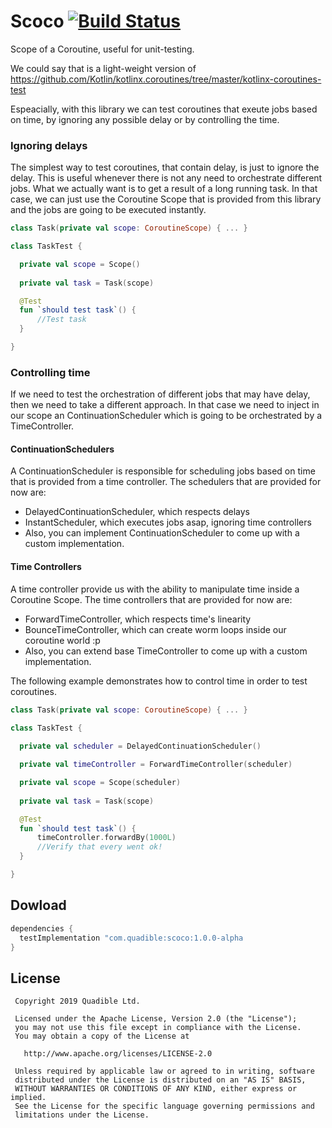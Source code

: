 # Scoco [![Build Status](https://travis-ci.org/St4B/Scoco.svg?branch=master)](https://travis-ci.org/St4B/Scoco)
Scope of a Coroutine, useful for unit-testing. 

We could say that is a light-weight version of https://github.com/Kotlin/kotlinx.coroutines/tree/master/kotlinx-coroutines-test

Espeacially, with this library we can test coroutines that exeute jobs based on time, by ignoring any possible delay or by controlling the time.

### Ignoring delays

The simplest way to test coroutines, that contain delay, is just to ignore the delay. This is useful whenever there is not any need to orchestrate different jobs. What we actually want is to get a result of a long running task. In that case, we can just use the Coroutine Scope that is provided from this library and the jobs are going to be executed instantly.

```Kotlin
class Task(private val scope: CoroutineScope) { ... }

class TaskTest {

  private val scope = Scope()
  
  private val task = Task(scope)

  @Test
  fun `should test task`() {
      //Test task
  }

}
```

### Controlling time

If we need to test the orchestration of different jobs that may have delay, then we need to take a different approach. In that case we need to inject in our scope an ContinuationScheduler which is going to be orchestrated by a TimeController. 

#### ContinuationSchedulers

A ContinuationScheduler is responsible for scheduling jobs based on time that is provided from a time controller. The schedulers that are provided for now are:

- DelayedContinuationScheduler, which respects delays
- InstantScheduler, which executes jobs asap, ignoring time controllers 
- Also, you can implement ContinuationScheduler to come up with a custom implementation.

#### Time Controllers

A time controller provide us with the ability to manipulate time inside a Coroutine Scope. The time controllers that are provided for now are:

- ForwardTimeController, which respects time's linearity
- BounceTimeController, which can create worm loops inside our coroutine world :p
- Also, you can extend base TimeController to come up with a custom implementation.

The following example demonstrates how to control time in order to test coroutines.

```Kotlin
class Task(private val scope: CoroutineScope) { ... }

class TaskTest {
  
  private val scheduler = DelayedContinuationScheduler()

  private val timeController = ForwardTimeController(scheduler)

  private val scope = Scope(scheduler)
  
  private val task = Task(scope)

  @Test
  fun `should test task`() {
      timeController.forwardBy(1000L)
      //Verify that every went ok!
  }

}
```

Dowload
--------

```groovy
dependencies {
  testImplementation "com.quadible:scoco:1.0.0-alpha
}
```

## License
```
 Copyright 2019 Quadible Ltd.
 
 Licensed under the Apache License, Version 2.0 (the "License");
 you may not use this file except in compliance with the License.
 You may obtain a copy of the License at
 
   http://www.apache.org/licenses/LICENSE-2.0
 
 Unless required by applicable law or agreed to in writing, software
 distributed under the License is distributed on an "AS IS" BASIS,
 WITHOUT WARRANTIES OR CONDITIONS OF ANY KIND, either express or implied.
 See the License for the specific language governing permissions and
 limitations under the License.
```

